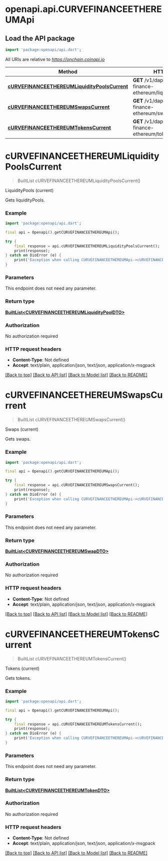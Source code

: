 # openapi.api.CURVEFINANCEETHEREUMApi

## Load the API package
```dart
import 'package:openapi/api.dart';
```

All URIs are relative to *https://onchain.coinapi.io*

Method | HTTP request | Description
------------- | ------------- | -------------
[**cURVEFINANCEETHEREUMLiquidityPoolsCurrent**](CURVEFINANCEETHEREUMApi.md#curvefinanceethereumliquiditypoolscurrent) | **GET** /v1/dapps/curve-finance-ethereum/liquidityPools/current | LiquidityPools (current)
[**cURVEFINANCEETHEREUMSwapsCurrent**](CURVEFINANCEETHEREUMApi.md#curvefinanceethereumswapscurrent) | **GET** /v1/dapps/curve-finance-ethereum/swaps/current | Swaps (current)
[**cURVEFINANCEETHEREUMTokensCurrent**](CURVEFINANCEETHEREUMApi.md#curvefinanceethereumtokenscurrent) | **GET** /v1/dapps/curve-finance-ethereum/tokens/current | Tokens (current)


# **cURVEFINANCEETHEREUMLiquidityPoolsCurrent**
> BuiltList<CURVEFINANCEETHEREUMLiquidityPoolDTO> cURVEFINANCEETHEREUMLiquidityPoolsCurrent()

LiquidityPools (current)

Gets liquidityPools.

### Example
```dart
import 'package:openapi/api.dart';

final api = Openapi().getCURVEFINANCEETHEREUMApi();

try {
    final response = api.cURVEFINANCEETHEREUMLiquidityPoolsCurrent();
    print(response);
} catch on DioError (e) {
    print('Exception when calling CURVEFINANCEETHEREUMApi->cURVEFINANCEETHEREUMLiquidityPoolsCurrent: $e\n');
}
```

### Parameters
This endpoint does not need any parameter.

### Return type

[**BuiltList&lt;CURVEFINANCEETHEREUMLiquidityPoolDTO&gt;**](CURVEFINANCEETHEREUMLiquidityPoolDTO.md)

### Authorization

No authorization required

### HTTP request headers

 - **Content-Type**: Not defined
 - **Accept**: text/plain, application/json, text/json, application/x-msgpack

[[Back to top]](#) [[Back to API list]](../README.md#documentation-for-api-endpoints) [[Back to Model list]](../README.md#documentation-for-models) [[Back to README]](../README.md)

# **cURVEFINANCEETHEREUMSwapsCurrent**
> BuiltList<CURVEFINANCEETHEREUMSwapDTO> cURVEFINANCEETHEREUMSwapsCurrent()

Swaps (current)

Gets swaps.

### Example
```dart
import 'package:openapi/api.dart';

final api = Openapi().getCURVEFINANCEETHEREUMApi();

try {
    final response = api.cURVEFINANCEETHEREUMSwapsCurrent();
    print(response);
} catch on DioError (e) {
    print('Exception when calling CURVEFINANCEETHEREUMApi->cURVEFINANCEETHEREUMSwapsCurrent: $e\n');
}
```

### Parameters
This endpoint does not need any parameter.

### Return type

[**BuiltList&lt;CURVEFINANCEETHEREUMSwapDTO&gt;**](CURVEFINANCEETHEREUMSwapDTO.md)

### Authorization

No authorization required

### HTTP request headers

 - **Content-Type**: Not defined
 - **Accept**: text/plain, application/json, text/json, application/x-msgpack

[[Back to top]](#) [[Back to API list]](../README.md#documentation-for-api-endpoints) [[Back to Model list]](../README.md#documentation-for-models) [[Back to README]](../README.md)

# **cURVEFINANCEETHEREUMTokensCurrent**
> BuiltList<CURVEFINANCEETHEREUMTokenDTO> cURVEFINANCEETHEREUMTokensCurrent()

Tokens (current)

Gets tokens.

### Example
```dart
import 'package:openapi/api.dart';

final api = Openapi().getCURVEFINANCEETHEREUMApi();

try {
    final response = api.cURVEFINANCEETHEREUMTokensCurrent();
    print(response);
} catch on DioError (e) {
    print('Exception when calling CURVEFINANCEETHEREUMApi->cURVEFINANCEETHEREUMTokensCurrent: $e\n');
}
```

### Parameters
This endpoint does not need any parameter.

### Return type

[**BuiltList&lt;CURVEFINANCEETHEREUMTokenDTO&gt;**](CURVEFINANCEETHEREUMTokenDTO.md)

### Authorization

No authorization required

### HTTP request headers

 - **Content-Type**: Not defined
 - **Accept**: text/plain, application/json, text/json, application/x-msgpack

[[Back to top]](#) [[Back to API list]](../README.md#documentation-for-api-endpoints) [[Back to Model list]](../README.md#documentation-for-models) [[Back to README]](../README.md)

